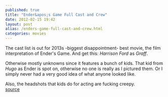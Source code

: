 ```yaml
---
published: true
title: "Ender&apos;s Game Full Cast and Crew"
date: 2012-02-15 19:42
layout: post
alias: /enders-game-full-cast-and-crew.html
categories: movies
---
```

The cast list is out for 2013s -biggest disappointment- best movie, the film interpretation of Ender&apos;s Game. And get this: *Harrison Ford* as *Graff*.

Otherwise mostly unknowns since it features a bunch of kids. That kid from *Hugo* as Ender is spot on, otherwise no one is really as I pictured them. Or I simply never had a very good idea of what anyone looked like.

Also, the headshots that kids do for acting are fucking creepy.
<br /><a href="http://www.imdb.com/title/tt1731141/fullcredits">source</a>
